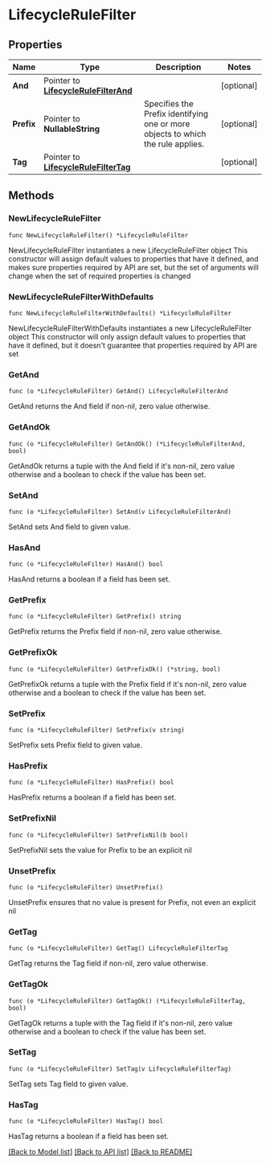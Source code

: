 # LifecycleRuleFilter

## Properties

Name | Type | Description | Notes
------------ | ------------- | ------------- | -------------
**And** | Pointer to [**LifecycleRuleFilterAnd**](LifecycleRuleFilterAnd.md) |  | [optional] 
**Prefix** | Pointer to **NullableString** | Specifies the Prefix identifying one or more objects to which the rule applies. | [optional] 
**Tag** | Pointer to [**LifecycleRuleFilterTag**](LifecycleRuleFilterTag.md) |  | [optional] 

## Methods

### NewLifecycleRuleFilter

`func NewLifecycleRuleFilter() *LifecycleRuleFilter`

NewLifecycleRuleFilter instantiates a new LifecycleRuleFilter object
This constructor will assign default values to properties that have it defined,
and makes sure properties required by API are set, but the set of arguments
will change when the set of required properties is changed

### NewLifecycleRuleFilterWithDefaults

`func NewLifecycleRuleFilterWithDefaults() *LifecycleRuleFilter`

NewLifecycleRuleFilterWithDefaults instantiates a new LifecycleRuleFilter object
This constructor will only assign default values to properties that have it defined,
but it doesn't guarantee that properties required by API are set

### GetAnd

`func (o *LifecycleRuleFilter) GetAnd() LifecycleRuleFilterAnd`

GetAnd returns the And field if non-nil, zero value otherwise.

### GetAndOk

`func (o *LifecycleRuleFilter) GetAndOk() (*LifecycleRuleFilterAnd, bool)`

GetAndOk returns a tuple with the And field if it's non-nil, zero value otherwise
and a boolean to check if the value has been set.

### SetAnd

`func (o *LifecycleRuleFilter) SetAnd(v LifecycleRuleFilterAnd)`

SetAnd sets And field to given value.

### HasAnd

`func (o *LifecycleRuleFilter) HasAnd() bool`

HasAnd returns a boolean if a field has been set.

### GetPrefix

`func (o *LifecycleRuleFilter) GetPrefix() string`

GetPrefix returns the Prefix field if non-nil, zero value otherwise.

### GetPrefixOk

`func (o *LifecycleRuleFilter) GetPrefixOk() (*string, bool)`

GetPrefixOk returns a tuple with the Prefix field if it's non-nil, zero value otherwise
and a boolean to check if the value has been set.

### SetPrefix

`func (o *LifecycleRuleFilter) SetPrefix(v string)`

SetPrefix sets Prefix field to given value.

### HasPrefix

`func (o *LifecycleRuleFilter) HasPrefix() bool`

HasPrefix returns a boolean if a field has been set.

### SetPrefixNil

`func (o *LifecycleRuleFilter) SetPrefixNil(b bool)`

 SetPrefixNil sets the value for Prefix to be an explicit nil

### UnsetPrefix
`func (o *LifecycleRuleFilter) UnsetPrefix()`

UnsetPrefix ensures that no value is present for Prefix, not even an explicit nil
### GetTag

`func (o *LifecycleRuleFilter) GetTag() LifecycleRuleFilterTag`

GetTag returns the Tag field if non-nil, zero value otherwise.

### GetTagOk

`func (o *LifecycleRuleFilter) GetTagOk() (*LifecycleRuleFilterTag, bool)`

GetTagOk returns a tuple with the Tag field if it's non-nil, zero value otherwise
and a boolean to check if the value has been set.

### SetTag

`func (o *LifecycleRuleFilter) SetTag(v LifecycleRuleFilterTag)`

SetTag sets Tag field to given value.

### HasTag

`func (o *LifecycleRuleFilter) HasTag() bool`

HasTag returns a boolean if a field has been set.


[[Back to Model list]](../README.md#documentation-for-models) [[Back to API list]](../README.md#documentation-for-api-endpoints) [[Back to README]](../README.md)


